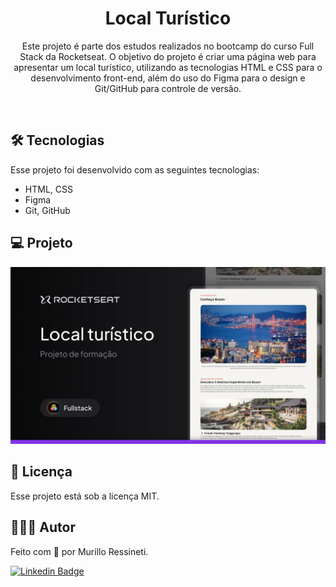 <h1 align="center">Local Turístico</h1>

<p align="center">
  Este projeto é parte dos estudos realizados no bootcamp do curso Full Stack da Rocketseat. O objetivo do projeto é criar uma página web para apresentar um local turístico, utilizando as tecnologias HTML e CSS para o desenvolvimento front-end, além do uso do Figma para o design e Git/GitHub para controle de versão.
</p>

<br>

## 🛠 Tecnologias

Esse projeto foi desenvolvido com as seguintes tecnologias:

- HTML, CSS
- Figma
- Git, GitHub

## 💻 Projeto

<img src="assets/thumbnail.jpg"/>

## 📝 Licença

Esse projeto está sob a licença MIT.

## 🙋🏻‍♂️ Autor

Feito com 💙 por Murillo Ressineti.

[![Linkedin Badge](https://img.shields.io/badge/-Murillo-blue?style=flat-square&logo=Linkedin&logoColor=white&link=https://www.linkedin.com/in/murilloressineti/)](https://www.linkedin.com/in/murilloressineti/)